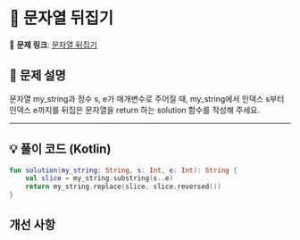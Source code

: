 # 📝 문자열 뒤집기

🔗 **문제 링크**: [문자열 뒤집기](https://school.programmers.co.kr/learn/courses/30/lessons/181905)

## 📌 문제 설명 
문자열 my_string과 정수 s, e가 매개변수로 주어질 때, my_string에서 인덱스 s부터 인덱스 e까지를 뒤집은 문자열을 return 하는 solution 함수를 작성해 주세요.

---

## 💡 풀이 코드 (Kotlin)
```kotlin
fun solution(my_string: String, s: Int, e: Int): String {
    val slice = my_string.substring(s..e)
    return my_string.replace(slice, slice.reversed())
}
```

## 개선 사항

